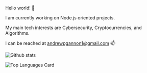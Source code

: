 Hello world! 👋

I am currently working on Node.js oriented projects.

My main tech interests are Cybersecurity, Cryptocurrencies, and Algorithms.


I can be reached at andrewpgannon1@gmail.com 📫 


![Github stats](https://github-readme-stats.vercel.app/api?username=AndrewGann0n&theme=tokyonight&show_icons=true&count_private=true)


![Top Languages Card](https://github-readme-stats.vercel.app/api/top-langs/?username=AndrewGann0n)
<!--
**AndrewGann0n/AndrewGann0n** is a ✨ _special_ ✨ repository because its `README.md` (this file) appears on your GitHub profile.

Here are some ideas to get you started:

- 🔭 I’m currently working on ...
- 🌱 I’m currently learning ...
- 👯 I’m looking to collaborate on ...
- 🤔 I’m looking for help with ...
- 💬 Ask me about ...
- 📫 How to reach me: ...
- 😄 Pronouns: ...
- ⚡ Fun fact: ...
-->
